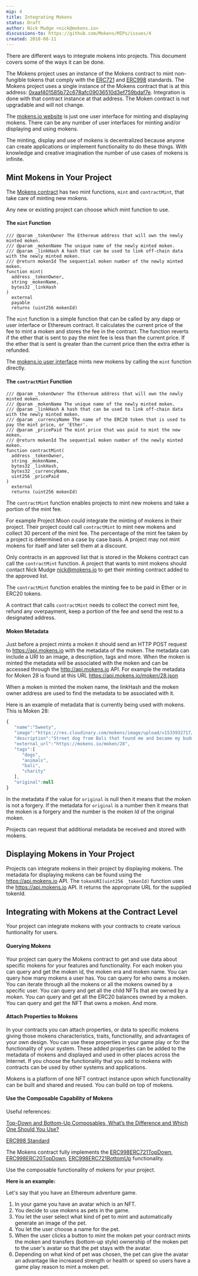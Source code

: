 ```yaml
---
mip: 4
title: Integrating Mokens
status: Draft
author: Nick Mudge <nick@mokens.io>
discussions-to: https://github.com/Mokens/MIPs/issues/4
created: 2018-08-11
---
```


There are different ways to integrate mokens into projects. This document covers some of the ways it can be done.

The Mokens project uses an instance of the Mokens contract to mint non-fungible tokens that comply with the [ERC721](https://github.com/ethereum/EIPs/blob/master/EIPS/eip-721.md) and [ERC998](https://github.com/ethereum/EIPs/blob/master/EIPS/eip-998.md) standards. The Mokens project uses a single instance of the Mokens contract that is at this address: [0xaaf401585b72c678afc09036510d3ef759bdaf7e](https://etherscan.io/address/0xaaf401585b72c678afc09036510d3ef759bdaf7e#code). Integration is done with that contract instance at that address. The Moken contract is not upgradable and will not change.

The [mokens.io website](https://mokens.io) is just one user interface for minting and displaying mokens. There can be any number of user interfaces for minting 
and/or displaying and using mokens. 

The minting, display and use of mokens is decentralized because anyone can create applications or implement functionality to do these things.
With knowledge and creative imagination the number of use cases of mokens is infinite.

## Mint Mokens in Your Project

The [Mokens contract](https://etherscan.io/address/0xaaf401585b72c678afc09036510d3ef759bdaf7e#code) has two mint functions, `mint` and `contractMint`, 
that take care of minting new mokens.

Any new or existing project can choose which mint function to use.

#### The `mint` Function
```solidity
/// @param _tokenOwner The Ethereum address that will own the newly minted moken.
/// @param _mokenName The unique name of the newly minted moken.
/// @param _linkHash A hash that can be used to link off-chain data with the newly minted moken.
/// @return mokenId The sequential moken number of the newly minted moken.
function mint(
  address _tokenOwner, 
  string _mokenName, 
  bytes32 _linkHash
) 
  external 
  payable 
  returns (uint256 mokenId)
```

The `mint` function is a simple function that can be called by any dapp or user interface or Ethereum contract. It calculates the current price of the fee to mint a moken and stores the fee in the contract. The function reverts if the ether that is sent to pay the mint fee is less than the current price. If the ether that is sent is greater than the current price then the extra ether is refunded.

The [mokens.io user interface](https://mokens.io) mints new mokens by calling the `mint` function directly.

#### The `contractMint` Function
```solidity
/// @param _tokenOwner The Ethereum address that will own the newly minted moken.
/// @param _mokenName The unique name of the newly minted moken.
/// @param _linkHash A hash that can be used to link off-chain data with the newly minted moken.
/// @param _currencyName The name of the ERC20 token that is used to pay the mint price, or 'Ether'.
/// @param _pricePaid The mint price that was paid to mint the new moken.
/// @return mokenId The sequential moken number of the newly minted moken.
function contractMint(
  address _tokenOwner, 
  string _mokenName, 
  bytes32 _linkHash, 
  bytes32 _currencyName, 
  uint256 _pricePaid
) 
  external 
  returns (uint256 mokenId)
```

The `contractMint` function enables projects to mint new mokens and take a portion of the mint fee. 

For example Project Moon could integrate the minting of mokens in their project. Their project could call `contractMint` to mint new mokens and collect 30 percent of the mint fee. The percentage of the mint fee taken by a project is determined on a case by case basis. A project may not mint mokens for itself and later sell them at a discount.

Only contracts in an approved list that is stored in the Mokens contract can call the `contractMint` function. A project that wants to mint mokens should contact Nick Mudge <nick@mokens.io> to get their minting contract added to the approved list.

The `contractMint` function enables the minting fee to be paid in Ether or in ERC20 tokens.

A contract that calls `contractMint` needs to collect the correct mint fee, refund any overpayment, keep a portion of the fee  and send the rest to a designated address.

#### Moken Metadata

Just before a project mints a moken it should send an HTTP POST request to https://api.mokens.io with the metadata of the moken. The metadata can include a URI to an image, a description, tags and more. When the moken is minted the metadata will be associated with the moken and can be accessed through the http://api.mokens.io API. For example the metadata for Moken 28 is found at this URL https://api.mokens.io/moken/28.json

When a moken is minted the moken name, the linkHash and the moken owner address are used to find the metadata to be associated with it.

Here is an example of metadata that is currently being used with mokens. This is Moken 28:
```javascript
{
   "name":"Sweety",
   "image":"https://res.cloudinary.com/mokens/image/upload/v1533932717/ua0hgqwbzpjfjoemz44s.jpg",
   "description":"Street dog from Bali that found me and became my buddy. I gave her the name \"Sweety\" - Buying Bali Dog collectibles will lead to a donation to street dogs in Bali.",
   "external_url":"https://mokens.io/moken/28",
   "tags":[
      "dogs",
      "animals",
      "bali",
      "charity"
   ],
   "original":null
}
```

In the metadata if the value for `original` is null then it means that the moken is not a forgery. If the metadata for `original` is a number then it means that the moken is a forgery and the number is the moken Id of the original moken.

Projects can request that additional metadata be received and stored with mokens.

## Displaying Mokens in Your Project

Projects can integrate mokens in their project by displaying mokens. The metadata for displaying mokens can be found using the https://api.mokens.io API. The `tokenURI(uint256 _tokenId)` function uses the https://api.mokens.io API. It returns the appropriate URL for the supplied tokenId.

## Integrating with Mokens at the Contract Level

Your project can integrate mokens with your contracts to create various funtionality for users. 

#### Querying Mokens

Your project can query the Mokens contract to get and use data about specific mokens for your features and functionality. For each moken you can query and get the moken id, the moken era and moken name. You can query how many mokens a user has. You can query for who owns a moken. You can iterate through all the mokens or all the mokens owned by a specific user. You can query and get all the child NFTs that are owned by a moken. You can query and get all the ERC20 balances owned by a moken. You can query and get the NFT that owns a moken. And more.

#### Attach Properties to Mokens

In your contracts you can attach properties, or data to specific mokens giving those mokens characteristics, traits, functionality, and advantages of your own design. You can use these properties in your game play or for the functionality of your system. These added properties can be added to the metadata of mokens and displayed and used in other places across the Internet. If you choose the functionality that you add to mokens with contracts can be used by other systems and applications.

Mokens is a platform of one NFT contract instance upon which functionality can be built and shared and reused. You can build on top of mokens.

#### Use the Composable Capability of Mokens

Useful references:

[Top-Down and Bottom-Up Composables, What’s the Difference and Which One Should You Use?](https://hackernoon.com/top-down-and-bottom-up-composables-whats-the-difference-and-which-one-should-you-use-db939f6acf1d)

[ERC998 Standard](https://github.com/ethereum/EIPs/blob/master/EIPS/eip-998.md)

The Mokens contract fully implements the [ERC998ERC721TopDown](https://github.com/ethereum/EIPs/blob/master/EIPS/eip-998.md#erc721-top-down-composable), [ERC998ERC20TopDown](https://github.com/ethereum/EIPs/blob/master/EIPS/eip-998.md#erc20-top-down-composable), [ERC998ERC721BottomUp](https://github.com/ethereum/EIPs/blob/master/EIPS/eip-998.md#erc721-bottom-up-composable) functionality.

Use the composable functionality of mokens for your project. 

**Here is an example:**

Let's say that you have an Ethereum adventure game. 
1. In your game you have an avatar which is an NFT. 
2. You decide to use mokens as pets in the game.
3. You let the user select what kind of pet to mint and automatically generate an image of the pet.
4. You let the user choose a name for the pet.
5. When the user clicks a button to mint the moken pet your contract mints the moken and transfers (bottom-up style) ownership of the moken pet to the user's avatar so that the pet stays with the avatar. 
6. Depending on what kind of pet was chosen, the pet can give the avatar an advantage like increased strength or health or speed so users have a game play reason to mint a moken pet.
